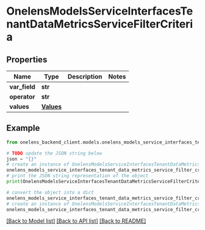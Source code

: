 # OnelensModelsServiceInterfacesTenantDataMetricsServiceFilterCriteria


## Properties

Name | Type | Description | Notes
------------ | ------------- | ------------- | -------------
**var_field** | **str** |  | 
**operator** | **str** |  | 
**values** | [**Values**](Values.md) |  | 

## Example

```python
from onelens_backend_client.models.onelens_models_service_interfaces_tenant_data_metrics_service_filter_criteria import OnelensModelsServiceInterfacesTenantDataMetricsServiceFilterCriteria

# TODO update the JSON string below
json = "{}"
# create an instance of OnelensModelsServiceInterfacesTenantDataMetricsServiceFilterCriteria from a JSON string
onelens_models_service_interfaces_tenant_data_metrics_service_filter_criteria_instance = OnelensModelsServiceInterfacesTenantDataMetricsServiceFilterCriteria.from_json(json)
# print the JSON string representation of the object
print(OnelensModelsServiceInterfacesTenantDataMetricsServiceFilterCriteria.to_json())

# convert the object into a dict
onelens_models_service_interfaces_tenant_data_metrics_service_filter_criteria_dict = onelens_models_service_interfaces_tenant_data_metrics_service_filter_criteria_instance.to_dict()
# create an instance of OnelensModelsServiceInterfacesTenantDataMetricsServiceFilterCriteria from a dict
onelens_models_service_interfaces_tenant_data_metrics_service_filter_criteria_form_dict = onelens_models_service_interfaces_tenant_data_metrics_service_filter_criteria.from_dict(onelens_models_service_interfaces_tenant_data_metrics_service_filter_criteria_dict)
```
[[Back to Model list]](../README.md#documentation-for-models) [[Back to API list]](../README.md#documentation-for-api-endpoints) [[Back to README]](../README.md)



